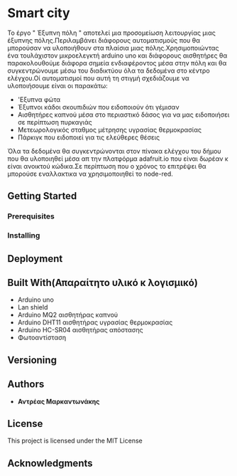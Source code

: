 # Smart city

Το έργο  " Έξυπνη πόλη " αποτελεί μια προσομείωση λειτουργίας μιας έξυπνης πόλης.Περιλαμβάνει διάφορους αυτοματισμούς που θα μπορούσαν να υλοποιήθουν 
στα πλαίσια μιας πόλης.Χρησιμοποιώντας ένα τουλάχιστον μικροελεγκτή arduino uno και διάφορους αισθητήρες θα παρακολουθούμε διάφορα σημεία ενδιαφέροντος
μέσα στην πόλη και θα συγκεντρώνουμε μέσω του διαδικτύου όλα τα δεδομένα στο κέντρο ελέγχου.Οί αυτοματισμοί που αυτή τη στιγμή σχεδιάζουμε να υλοποιήσουμε είναι οι παρακάτω:
*  'Εξυπνα φώτα
*  Έξυπνοι κάδοι σκουπιδιών που ειδοποιούν ότι γέμισαν
*  Αισθητήρες καπνού μέσα στο περιαστικό δάσος για να μας ειδοποιήσει σε περίπτωση πυρκαγιάς
*  Μετεωρολογικός σταθμος μέτρησης υγρασίας θερμοκρασίας
*  Πάρκιγκ που ειδοποιεί για τις ελεύθερες θέσεις

Όλα τα δεδομένα θα συγκεντρώνονται στον πίνακα ελέγχου του δήμου που θα υλοποιηθεί μέσα απ την πλατφόρμα adafruit.io που είναι δωρέαν κ είναι ανοικτού κώδικα.Σε περίπτωση που ο χρόνος το επιτρέψει θα μπορούσε εναλλακτικα να χρησιμοποιηθεί το node-red.
## Getting Started


### Prerequisites


### Installing



## Deployment



## Built With(Απαραίτητο υλικό κ λογισμικό)

* Arduino uno 
* Lan shield 
* Arduino MQ2 αισθητήρας καπνού
* Arduino DHT11  αισθητήρας υγρασίας θερμοκρασίας
* Arduino HC-SR04 αισθητήρας απόστασης
* Φωτοαντίσταση 

## Versioning


## Authors

* **Αντρέας Μαρκαντωνάκης** 
## License

This project is licensed under the MIT License
## Acknowledgments


